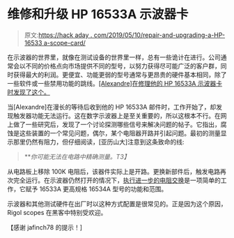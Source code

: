 # 维修和升级 HP 16533A 示波器卡

> 原文:[https://hack aday . com/2019/05/10/repair-and-upgrading-a-HP-16533 a-scope-card/](https://hackaday.com/2019/05/10/repairing-and-upgrading-a-hp-16533a-scope-card/)

在示波器的世界里，就像在测试设备的世界里一样，总有一些诡计在进行。公司通常会以不同的价格点向市场提供不同的型号，以努力获得尽可能广泛的客户群，同时获得最大的利润。更便宜、功能更弱的型号通常与更昂贵的硬件基本相同，除了一些软件或一些禁用功能的跳线。[[Alexandre]在修理他的 HP 16533A 示波器卡时发现了这个。](https://tabajara-labs.blogspot.com/2019/05/repair-of-hp16533a-and-for-that-matter.html)

当[Alexandre]在漫长的等待后收到他的 HP 16533A 邮件时，工作开始了，却发现触发器功能无法运行。这在数字示波器上是至关重要的，所以这根本不行。在网上做了一些研究后，发现了一个讨论探测哪些信号来解决问题的帖子。它指出，腐蚀是这些装置的一个常见问题，偶尔，某个电阻器开路并引起问题。最初的测量显示那里仍然有阻力，但仔细阅读，[亚历山大]注意到这条致命的线:

> ***你可能无法在电路中精确测量。*T3】**

从电路板上移除 100K 电阻后，该器件实际上是开路。更换新部件后，触发电路再次完全运行。在示波器仍然打开的情况下，[执行进一步的电阻交换](https://www.eevblog.com/forum/testgear/hp16533a-logic-analyzer-scope-card-upgrade-to-16534a/)是一项简单的工作，它赋予 16533A 更高规格 16534A 型号的功能和范围。

示波器和其他测试硬件在出厂时以这种方式配置是很常见的。正是因为这个原因，Rigol scopes 在黑客中特别受欢迎。

【感谢 jafinch78 的提示！]